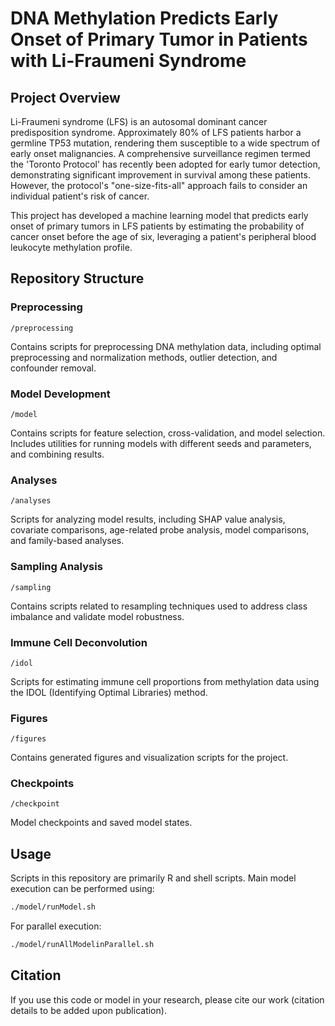 # DNA Methylation Predicts Early Onset of Primary Tumor in Patients with Li-Fraumeni Syndrome

## Project Overview

Li-Fraumeni syndrome (LFS) is an autosomal dominant cancer predisposition syndrome. Approximately 80% of LFS patients harbor a germline TP53 mutation, rendering them susceptible to a wide spectrum of early onset malignancies. A comprehensive surveillance regimen termed the 'Toronto Protocol' has recently been adopted for early tumor detection, demonstrating significant improvement in survival among these patients. However, the protocol's "one-size-fits-all" approach fails to consider an individual patient's risk of cancer.

This project has developed a machine learning model that predicts early onset of primary tumors in LFS patients by estimating the probability of cancer onset before the age of six, leveraging a patient's peripheral blood leukocyte methylation profile.

## Repository Structure

### Preprocessing

```
/preprocessing
```

Contains scripts for preprocessing DNA methylation data, including optimal preprocessing and normalization methods, outlier detection, and confounder removal.

### Model Development

```
/model
```

Contains scripts for feature selection, cross-validation, and model selection. Includes utilities for running models with different seeds and parameters, and combining results.

### Analyses

```
/analyses
```

Scripts for analyzing model results, including SHAP value analysis, covariate comparisons, age-related probe analysis, model comparisons, and family-based analyses.

### Sampling Analysis

```
/sampling
```

Contains scripts related to resampling techniques used to address class imbalance and validate model robustness.

### Immune Cell Deconvolution

```
/idol
```

Scripts for estimating immune cell proportions from methylation data using the IDOL (Identifying Optimal Libraries) method.

### Figures

```
/figures
```

Contains generated figures and visualization scripts for the project.

### Checkpoints

```
/checkpoint
```

Model checkpoints and saved model states.

## Usage

Scripts in this repository are primarily R and shell scripts. Main model execution can be performed using:

```bash
./model/runModel.sh
```

For parallel execution:

```bash
./model/runAllModelinParallel.sh
```

## Citation

If you use this code or model in your research, please cite our work (citation details to be added upon publication).


